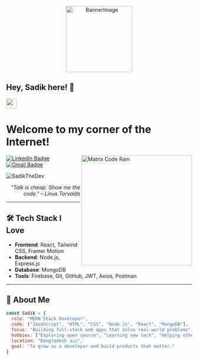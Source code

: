 <p align="center">
  <img alt="BannerImage" height="180px" src="https://i.ibb.co/fYTMDsLK/Black-and-Yellow-Web-Developer-Linked-In-Banner.png" />
</p>



## Hey, Sadik here! 👋  
<img src="https://media.giphy.com/media/hvRJCLFzcasrR4ia7z/giphy.gif" width="28px" height="28px">

<h1>Welcome to my corner of the Internet!</h1>

<img src="https://github.com/SadikTheDev/SadikTheDev/blob/main/assets/code-rain.gif" align="right" width="300" alt="Matrix Code Rain"/>

[![Linkedin Badge](https://img.shields.io/badge/-Sadik-blue?style=flat-square&logo=Linkedin&logoColor=white&link=https://www.linkedin.com/in/your-profile)](https://linkedin.com/in/sadiksourov11) 
[![Gmail Badge](https://img.shields.io/badge/-youremail@gmail.com-c14438?style=flat-square&logo=Gmail&logoColor=white&link=mailto:youremail@gmail.com)](mailto:sadiksourov11@gmail.com)  
<p align="left"> <img src="https://komarev.com/ghpvc/?username=SadikTheDev" alt="SadikTheDev" /> </p>

<div align="right"><i>"Talk is cheap. Show me the code." – Linus Torvalds</i></div>

---

## 🛠️ Tech Stack I Love
- **Frontend**: React, Tailwind CSS, Framer Motion  
- **Backend**: Node.js, Express.js  
- **Database**: MongoDB  
- **Tools**: Firebase, Git, GitHub, JWT, Axios, Postman

---

## 🧠 About Me
```javascript
const Sadik = {
  role: "MERN Stack Developer",
  code: ["JavaScript", "HTML", "CSS", "Node.js", "React", "MongoDB"],
  focus: "Building full-stack web apps that solve real-world problems",
  hobbies: ["Exploring open source", "Learning new tech", "Helping others"],
  location: "Bangladesh 🇧🇩",
  goal: "To grow as a developer and build products that matter."
}
